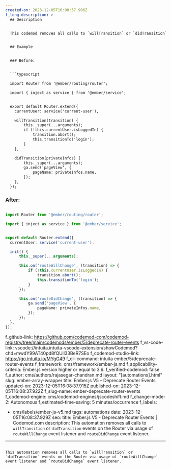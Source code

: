 ```yaml
---
created-on: 2023-12-05T16:08:37.906Z
f_long-description: >-
  ## Description


  This codemod removes all calls to `willTransition` or `didTransition` events on the Router via usage of `routeWillChange` event listener and `routeDidChange` event listener.


  ## Example


  ### Before:


  ```typescript

  import Router from '@ember/routing/router';

  import { inject as service } from '@ember/service';


  export default Router.extend({
  	currentUser: service('current-user'),

  	willTransition(transition) {
  		this._super(...arguments);
  		if (!this.currentUser.isLoggedIn) {
  			transition.abort();
  			this.transitionTo('login');
  		}
  	},

  	didTransition(privateInfos) {
  		this._super(...arguments);
  		ga.send('pageView', {
  			pageName: privateInfos.name,
  		});
  	},
  });

  ```


  ### After:


  ```typescript

  import Router from '@ember/routing/router';

  import { inject as service } from '@ember/service';


  export default Router.extend({
  	currentUser: service('current-user'),

  	init() {
  		this._super(...arguments);

  		this.on('routeWillChange', (transition) => {
  			if (!this.currentUser.isLoggedIn) {
  				transition.abort();
  				this.transitionTo('login');
  			}
  		});

  		this.on('routeDidChange', (transition) => {
  			ga.send('pageView', {
  				pageName: privateInfos.name,
  			});
  		});
  	},
  });

  ```
f_github-link: https://github.com/codemod-com/codemod-registry/tree/main/codemods/ember/5/deprecate-router-events
f_vs-code-link: vscode://intuita.intuita-vscode-extension/showCodemod?chd=mwdY99AT40pd8fQUil33BeR7SEo
f_codemod-studio-link: https://go.intuita.io/MYgG49
f_cli-command: intuita ember/5/deprecate-router-events
f_framework: cms/framework/ember-js.md
f_applicability-criteria: Ember.js version higher or equal to 3.6.
f_verified-codemod: false
f_author: cms/authors/rajasegar-chandran.md
layout: "[automations].html"
slug: ember-array-wrapper
title: Ember.js V5 - Deprecate Router Events
updated-on: 2023-12-05T16:08:37.915Z
published-on: 2023-12-05T16:08:37.922Z
f_slug-name: ember-deprecate-router-events
f_codemod-engine: cms/codemod-engines/jscodeshift.md
f_change-mode-2: Autonomous
f_estimated-time-saving: 5 minutes/occurrence
f_labels:
  - cms/labels/ember-js-v5.md
tags: automations
date: 2023-12-05T16:08:37.929Z
seo:
  title: Ember.js V5 - Deprecate Router Events | Codemod.com
  description: This automation removes all calls to `willTransition` or
    `didTransition` events on the Router via usage of `routeWillChange` event
    listener and `routeDidChange` event listener.
---
```

This automation removes all calls to `willTransition` or `didTransition` events on the Router via usage of `routeWillChange` event listener and `routeDidChange` event listener.